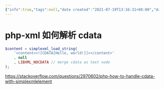 ```yaml
---
{"info":true,"tags":null,"date created":"2021-07-19T13:16:31+08:00","date modified":"2024-04-18T16:27:43+08:00","dg-publish":true,"permalink":"/card/php-xml 如何解析 cdata/","dgPassFrontmatter":true,"noteIcon":"2","created":"2021-07-19T13:16:31+08:00","updated":"2024-04-18T16:27:43+08:00"}
---
```



# php-xml 如何解析 cdata

```php
$content = simplexml_load_string(
    '<content><![CDATA[Hello, world!]]></content>'
    , null
    , LIBXML_NOCDATA // merge cdata as text node
);
```

https://stackoverflow.com/questions/2970602/php-how-to-handle-cdata-with-simplexmlelement
